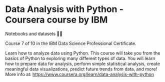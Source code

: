 # Data Analysis with Python - Coursera course by IBM

Notebooks and datasets 👨‍💻

Course 7 of 10 in the IBM Data Science Professional Certificate.

Learn how to analyze data using Python. This course will take you from the basics of Python to exploring many different types of data. You will learn how to prepare data for analysis, perform simple statistical analysis, create meaningful data visualizations, predict future trends from data, and more!
More info at: https://www.coursera.org/learn/data-analysis-with-python
